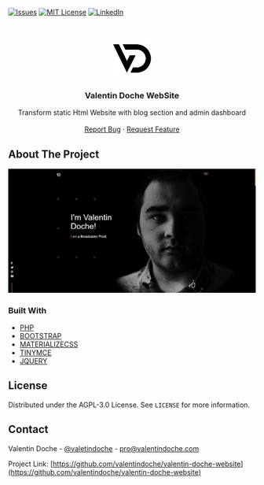 [![Issues][issues-shield]][issues-url]
[![MIT License][license-shield]][license-url]
[![LinkedIn][linkedin-shield]][linkedin-url]



<!-- PROJECT LOGO -->
<br />
<p align="center">
  <a href="https://github.com/valentindoche/valentin-doche-website">
    <img src="https://raw.githubusercontent.com/valentindoche/valentin-doche-website/main/.github/logo.png" alt="Logo" width="80" height="80">
  </a>
</p>
<h3 align="center">Valentin Doche WebSite</h3>

  <p align="center">
    Transform static Html Website with blog section and admin dashboard
    <br />
    <br />
    <a href="https://github.com/valentindoche/valentin-doche-website/issues">Report Bug</a>
    ·
    <a href="https://github.com/valentindoche/valentin-doche-website/issues">Request Feature</a>
  </p>
</p>


<!-- ABOUT THE PROJECT -->
## About The Project

![](.github/website.png)



### Built With

* [PHP]()
* [BOOTSTRAP]()
* [MATERIALIZECSS]()
* [TINYMCE]()
* [JQUERY]()



<!-- LICENSE -->
## License

Distributed under the AGPL-3.0 License. See `LICENSE` for more information.



<!-- CONTACT -->
## Contact

Valentin Doche - [@valetindoche](https://twitter.com/valentindoche) - pro@valentindoche.com

Project Link: [https://github.com/valentindoche/valentin-doche-website](https://github.com/valentindoche/valentin-doche-website)




<!-- MARKDOWN LINKS & IMAGES -->
<!-- https://www.markdownguide.org/basic-syntax/#reference-style-links -->
[issues-shield]: https://img.shields.io/github/issues/valentindoche/valentin-doche-website.svg?style=for-the-badge
[issues-url]: https://github.com/valentindoche/valentin-doche-website/issues
[license-shield]: https://img.shields.io/github/license/valentindoche/valentin-doche-website.svg?style=for-the-badge
[license-url]: https://github.com/valentindoche/valentin-doche-website/blob/master/main/LICENSE
[linkedin-shield]: https://img.shields.io/badge/-LinkedIn-black.svg?style=for-the-badge&logo=linkedin&colorB=555
[linkedin-url]: https://linkedin.com/in/valentindoche

